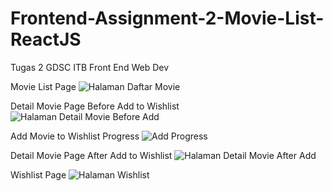 # Frontend-Assignment-2-Movie-List-ReactJS
 Tugas 2 GDSC ITB Front End Web Dev

Movie List Page
![Halaman Daftar Movie](screeshots/List.png)

Detail Movie Page Before Add to Wishlist
![Halaman Detail Movie Before Add](screeshots/Detail1.png)

Add Movie to Wishlist Progress
![Add Progress](screeshots/Progress.png)

Detail Movie Page After Add to Wishlist
![Halaman Detail Movie After Add](screeshots/Detail2.png)

Wishlist Page
![Halaman Wishlist](screeshots/Wishlist.png)